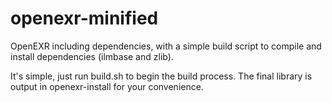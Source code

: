 # openexr-minified
OpenEXR including dependencies, with a simple build script to compile and install dependencies (ilmbase and zlib).

It's simple, just run build.sh to begin the build process. The final library is output in openexr-install for your convenience. 
